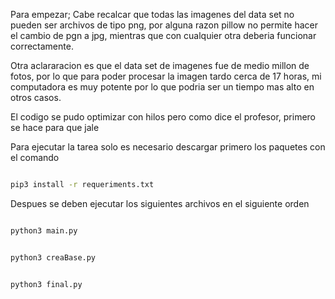 Para empezar;
Cabe recalcar que todas las imagenes del data set no pueden ser archivos de tipo png, por alguna razon pillow no permite hacer el cambio de pgn a jpg, mientras que con cualquier otra deberia funcionar correctamente.

Otra aclararacion es que el data set de imagenes fue de medio millon de fotos, por lo que para poder procesar la imagen tardo cerca de 17 horas, mi computadora es muy potente por lo que podria ser un tiempo mas alto en otros casos.

El codigo se pudo optimizar con hilos pero como dice el profesor, primero se hace para que jale

Para ejecutar la tarea solo es necesario descargar primero los paquetes con el comando




```bash

pip3 install -r requeriments.txt
```


Despues se deben ejecutar los siguientes archivos en el siguiente orden

```bash

python3 main.py

```
```bash

python3 creaBase.py

```
```bash

python3 final.py

```

